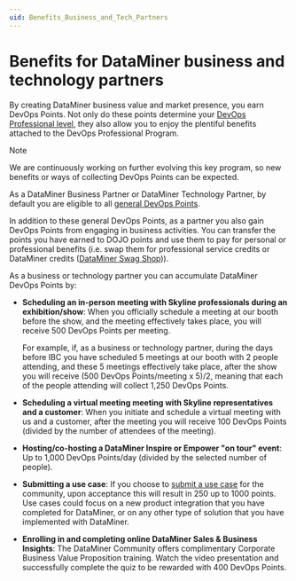 ```yaml
---
uid: Benefits_Business_and_Tech_Partners
---
```


# Benefits for DataMiner business and technology partners

By creating DataMiner business value and market presence, you earn DevOps Points. Not only do these points determine your [DevOps Professional level](xref:DevOps_Points), they also allow you to enjoy the plentiful benefits attached to the DevOps Professional Program.

> [!NOTE]
> We are continuously working on further evolving this key program, so new benefits or ways of collecting DevOps Points can be expected.

As a DataMiner Business Partner or DataMiner Technology Partner, by default you are eligible to all [general DevOps Points](xref:Benefits_DevOps_Professionals_Program).

In addition to these general DevOps Points, as a partner you also gain DevOps Points from engaging in business activities. You can transfer the points you have earned to DOJO points and use them to pay for personal or professional benefits (i.e. swap them for professional service credits or DataMiner credits ([DataMiner Swag Shop](https://community.dataminer.services/swag-shop/))).

As a business or technology partner you can accumulate DataMiner DevOps Points by:

- **Scheduling an in-person meeting with Skyline professionals during an exhibition/show**: When you officially schedule a meeting at our booth before the show, and the meeting effectively takes place, you will receive 500 DevOps Points per meeting.

  For example, if, as a business or technology partner, during the days before IBC you have scheduled 5 meetings at our booth with 2 people attending, and these 5 meetings effectively take place, after the show you will receive (500 DevOps Points/meeting x 5)/2, meaning that each of the people attending will collect 1,250 DevOps Points.

- **Scheduling a virtual meeting meeting with Skyline representatives and a customer**: When you initiate and schedule a virtual meeting with us and a customer, after the meeting you will receive 100 DevOps Points (divided by the number of attendees of the meeting).

- **Hosting/co-hosting a DataMiner Inspire or Empower "on tour" event**: Up to 1,000 DevOps Points/day (divided by the selected number of people).

- **Submitting a use case**: If you choose to [submit a use case](https://community.dataminer.services/download/use-case-template/) for the community, upon acceptance this will result in 250 up to 1000 points. Use cases could focus on a new product integration that you have completed for DataMiner, or on any other type of solution that you have implemented with DataMiner.

- **Enrolling in and completing online DataMiner Sales & Business Insights**: The DataMiner Community offers complimentary Corporate Business Value Proposition training. Watch the video presentation and successfully complete the quiz to be rewarded with 400 DevOps Points.
